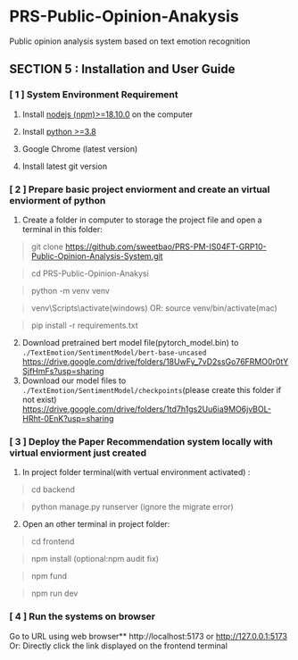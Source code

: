 # PRS-Public-Opinion-Anakysis
Public opinion analysis system based on text emotion recognition








## SECTION 5 : Installation and User Guide

### [ 1 ] System Environment Requirement

1. Install [nodejs (npm)>=18.10.0](https://nodejs.org/en/download/) on the computer

2. Install [python >=3.8](https://www.python.org/downloads/)

3. Google Chrome (latest version)

4. Install latest git version


### [ 2 ] Prepare basic project enviorment and create an virtual enviorment of python

1. Create a folder in computer to storage the project file and open a terminal in this folder:
 >git clone https://github.com/sweetbao/PRS-PM-IS04FT-GRP10-Public-Opinion-Analysis-System.git
 
 >cd PRS-Public-Opinion-Anakysi
 
 >python -m venv venv
 
 >venv\Scripts\activate(windows) OR: source venv/bin/activate(mac)
 
 >pip install -r requirements.txt
 
2. Download pretrained bert model file(pytorch_model.bin) to `./TextEmotion/SentimentModel/bert-base-uncased`
    https://drive.google.com/drive/folders/18UwFy_7vD2ssGo76FRMO0r0tYSjfHmFs?usp=sharing
3. Download our model files to `./TextEmotion/SentimentModel/checkpoints`(please create this folder if not exist)
    https://drive.google.com/drive/folders/1td7h1gs2Uu6ia9MO6jvBOL-HRht-0EnK?usp=sharing


### [ 3 ] Deploy the Paper Recommendation system locally with virtual enviorment just created

1. In project folder terminal(with vertual environment activated) : 
 >cd backend
 
 >python manage.py runserver (ignore the migrate error)
 
2. Open an other terminal in project folder:
 >cd frontend
 
 >npm install (optional:npm audit fix)
 
 >npm fund 
 
 >npm run dev

### [ 4 ] Run the systems on browser
Go to URL using web browser** http://localhost:5173 or http://127.0.0.1:5173
Or: Directly click the link displayed on the frontend terminal
